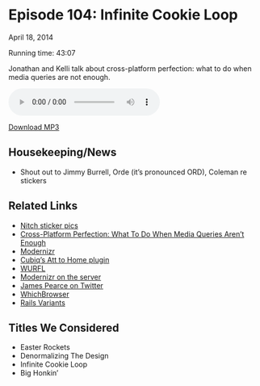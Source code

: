 Episode 104: Infinite Cookie Loop
====
April 18, 2014

Running time: 43:07

Jonathan and Kelli talk about cross-platform perfection: what to do when media queries are not enough.

<audio preload="auto" controls>
    <source src="https://s3.amazonaws.com/nitch/Episode_104_Infinite_Cookie_Loop.mp3" type="audio/mpeg" />
    <source src="https://s3.amazonaws.com/nitch/Episode_104_Infinite_Cookie_Loop.ogg" type="audio/ogg" />
    Your browser does not support HTML5 audio. Please download the episode using the link below.
</audio>

[Download MP3](https://s3.amazonaws.com/nitch/Episode_104_Infinite_Cookie_Loop.mp3 "Episode 104: Infinite Cookie Loop")

## Housekeeping/News

* Shout out to Jimmy Burrell, Orde (it’s pronounced ORD), Coleman  re stickers


## Related Links

* [Nitch sticker pics](https://twitter.com/nitchapps/media)
* [Cross-Platform Perfection: What To Do When Media Queries Aren’t Enough](http://www.oreilly.com/pub/e/3027)
* [Modernizr](http://modernizr.com/)
* [Cubiq’s Att to Home plugin](http://cubiq.org/add-to-home-screen)
* [WURFL](http://wurfl.io)
* [Modernizr on the server](http://tripleodeon.com/2010/10/modernizr-on-the-server-side/)
* [James Pearce on Twitter](https://twitter.com/jamespearce)
* [WhichBrowser](http://whichbrowser.net/)
* [Rails Variants](http://weblog.rubyonrails.org/2014/4/8/Rails-4-1/)

## Titles We Considered

* Easter Rockets
* Denormalizing The Design
* Infinite Cookie Loop
* Big Honkin’